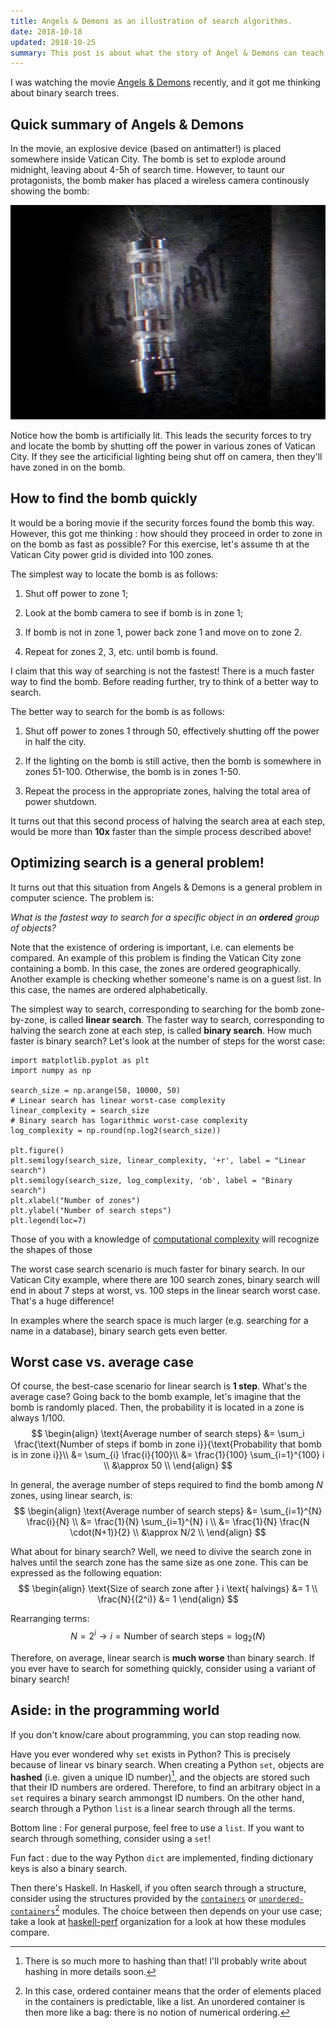 ```yaml
---
title: Angels & Demons as an illustration of search algorithms.
date: 2018-10-18
updated: 2018-10-25
summary: This post is about what the story of Angel & Demons can teach us about linear vs. binary search, by optimizing how much time is spent looking for a bomb in Vatican City.
---
```


I was watching the movie [Angels & Demons](https://en.wikipedia.org/wiki/Angels_%26_Demons_(film)) recently, and it got me thinking about binary search trees.

## Quick summary of Angels & Demons

In the movie, an explosive device (based on antimatter!) is placed somewhere inside Vatican City. The bomb is set to explode around midnight, leaving about 4-5h of search time. However, to taunt our protagonists, the bomb maker has placed a wireless camera continously showing the bomb:

![Canister of antimatter in the movie Angels & Demons](/images/angels_demons/antimatter.png)

Notice how the bomb is artificially lit. This leads the security forces to try and locate the bomb by shutting off the power in various zones of Vatican City. If they see the articificial lighting being shut off on camera, then they'll have zoned in on the bomb.

## How to find the bomb quickly

It would be a boring movie if the security forces found the bomb this way. However, this got me thinking : how should they proceed in order to zone in on the bomb as fast as possible? For this exercise, let's assume th at the Vatican City power grid is divided into 100 zones.

The simplest way to locate the bomb is as follows:

1. Shut off power to zone 1;

2. Look at the bomb camera to see if bomb is in zone 1;

3. If bomb is not in zone 1, power back zone 1 and move on to zone 2.

4. Repeat for zones 2, 3, etc. until bomb is found.

I claim that this way of searching is not the fastest! There is a much faster way to find the bomb. Before reading further, try to think of a better way to search.

The better way to search for the bomb is as follows:

1. Shut off power to zones 1 through 50, effectively shutting off the power in half the city.

2. If the lighting on the bomb is still active, then the bomb is somewhere in zones 51-100. Otherwise, the bomb is in zones 1-50.

3. Repeat the process in the appropriate zones, halving the total area of power shutdown.

It turns out that this second process of halving the search area at each step, would be more than __10x__ faster than the simple process described above!

## Optimizing search is a general problem!

It turns out that this situation from Angels & Demons is a general problem in computer science. The problem is:

_What is the fastest way to search for a specific object in an __ordered__ group of objects?_

Note that the existence of ordering is important, i.e. can elements be compared. An example of this problem is finding the Vatican City zone containing a bomb. In this case, the zones are ordered geographically. Another example is checking whether someone's name is on a guest list. In this case, the names are ordered alphabetically.

The simplest way to search, corresponding to searching for the bomb zone-by-zone, is called __linear search__. The faster way to search, corresponding to halving the search zone at each step, is called __binary search__. How much faster is binary search? Let's look at the number of steps for the worst case:

```{plot_target=generated/bin_search_worst_case.jpg plot_alt="Number of search steps required to find the Angels & Demons bomb as a function of (greatly exaggerated) number of zones, in the worst case. For searches in very large spaces, binary search is much faster! Note that the ordinate axis is in logarithmic scale."}
import matplotlib.pyplot as plt
import numpy as np

search_size = np.arange(50, 10000, 50)
# Linear search has linear worst-case complexity
linear_complexity = search_size
# Binary search has logarithmic worst-case complexity
log_complexity = np.round(np.log2(search_size))

plt.figure()
plt.semilogy(search_size, linear_complexity, '+r', label = "Linear search")
plt.semilogy(search_size, log_complexity, 'ob', label = "Binary search")
plt.xlabel("Number of zones")
plt.ylabel("Number of search steps")
plt.legend(loc=7)
```

Those of you with a knowledge of [computational complexity](https://en.wikipedia.org/wiki/Computational_complexity) will recognize the shapes of those

The worst case search scenario is much faster for binary search. In our Vatican City example, where there are 100 search zones, binary search will end in about 7 steps at worst, vs. 100 steps in the linear search worst case. That's a huge difference! 

In examples where the search space is much larger (e.g. searching for a name in a database), binary search gets even better.

## Worst case vs. average case
Of course, the best-case scenario for linear search is __1 step__. What's the average case? Going back to the bomb example, let's imagine that the bomb is randomly placed. Then, the probability it is located in a zone is always $1/100$.
$$
\begin{align}
    \text{Average number of search steps} &= \sum_i \frac{\text{Number of steps if bomb in zone i}}{\text{Probability that bomb is in zone i}}\\
    &= \sum_{i} \frac{i}{100}\\
    &= \frac{1}{100} \sum_{i=1}^{100} i \\
    &\approx 50 \\
\end{align}
$$

In general, the average number of steps required to find the bomb among $N$ zones, using linear search, is:
$$
\begin{align}
    \text{Average number of search steps} &= \sum_{i=1}^{N} \frac{i}{N} \\
    &= \frac{1}{N} \sum_{i=1}^{N} i \\
    &= \frac{1}{N} \frac{N \cdot(N+1)}{2} \\
    &\approx N/2 \\
\end{align}
$$

What about for binary search? Well, we need to divive the search zone in halves until the search zone has the same size as one zone. This can be expressed as the following equation:
$$
\begin{align}
    \text{Size of search zone after } i \text{ halvings} &= 1 \\
    \frac{N}{(2^i)} &= 1
\end{align}
$$

Rearranging terms:
$$
N = 2^i \rightarrow i = \text{Number of search steps} = \log_2(N)
$$

Therefore, on average, linear search is __much worse__ than binary search. If you ever have to search for something quickly, consider using a variant of binary search!

## Aside: in the programming world

If you don't know/care about programming, you can stop reading now.

Have you ever wondered why `set` exists in Python? This is precisely because of linear vs binary search. When creating a Python `set`, objects are __hashed__ (i.e. given a unique ID number)[^1], and the objects are stored such that their ID numbers are ordered. Therefore, to find an arbitrary object in a `set` requires a binary search ammongst ID numbers. On the other hand, search through a Python `list` is a linear search through all the terms.

Bottom line : For general purpose, feel free to use a `list`. If you want to search through something, consider using a `set`!

Fun fact : due to the way Python `dict` are implemented, finding dictionary keys is also a binary search.

Then there's Haskell. In Haskell, if you often search through a structure, consider using the structures provided by the [`containers`](https://hackage.haskell.org/package/containers) or [`unordered-containers`](https://hackage.haskell.org/package/unordered-containers)[^2] modules. The choice between then depends on your use case; take a look at [haskell-perf](https://github.com/haskell-perf/sets) organization for a look at how these modules compare.

[^1]: There is so much more to hashing than that! I'll probably write about hashing in more details soon.

[^2]: In this case, ordered container means that the order of elements placed in the containers is predictable, like a list. An unordered container is then more like a bag: there is no notion of numerical ordering.